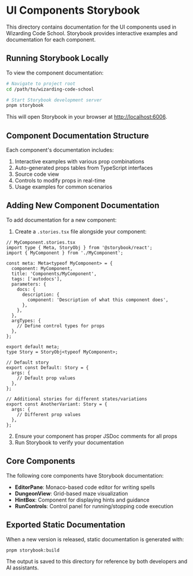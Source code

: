 # UI Components Storybook

This directory contains documentation for the UI components used in Wizarding Code School. Storybook provides interactive examples and documentation for each component.

## Running Storybook Locally

To view the component documentation:

```bash
# Navigate to project root
cd /path/to/wizarding-code-school

# Start Storybook development server
pnpm storybook
```

This will open Storybook in your browser at [http://localhost:6006](http://localhost:6006).

## Component Documentation Structure

Each component's documentation includes:

1. Interactive examples with various prop combinations
2. Auto-generated props tables from TypeScript interfaces
3. Source code view
4. Controls to modify props in real-time
5. Usage examples for common scenarios

## Adding New Component Documentation

To add documentation for a new component:

1. Create a `.stories.tsx` file alongside your component:

```tsx
// MyComponent.stories.tsx
import type { Meta, StoryObj } from '@storybook/react';
import { MyComponent } from './MyComponent';

const meta: Meta<typeof MyComponent> = {
  component: MyComponent,
  title: 'Components/MyComponent',
  tags: ['autodocs'],
  parameters: {
    docs: {
      description: {
        component: 'Description of what this component does',
      },
    },
  },
  argTypes: {
    // Define control types for props
  },
};

export default meta;
type Story = StoryObj<typeof MyComponent>;

// Default story
export const Default: Story = {
  args: {
    // Default prop values
  },
};

// Additional stories for different states/variations
export const AnotherVariant: Story = {
  args: {
    // Different prop values
  },
};
```

2. Ensure your component has proper JSDoc comments for all props
3. Run Storybook to verify your documentation

## Core Components

The following core components have Storybook documentation:

- **EditorPane**: Monaco-based code editor for writing spells
- **DungeonView**: Grid-based maze visualization
- **HintBox**: Component for displaying hints and guidance
- **RunControls**: Control panel for running/stopping code execution

## Exported Static Documentation

When a new version is released, static documentation is generated with:

```bash
pnpm storybook:build
```

The output is saved to this directory for reference by both developers and AI assistants.
